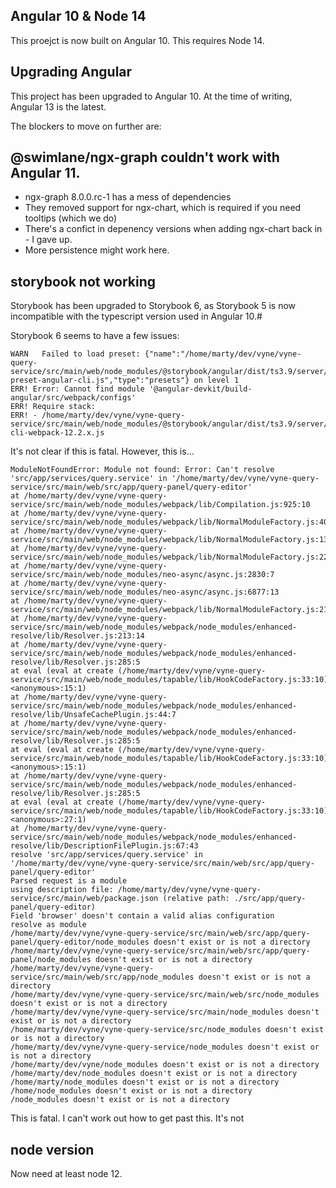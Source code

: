 ## Angular 10 & Node 14
This proejct is now built on Angular 10.
This requires Node 14.


## Upgrading Angular

This project has been upgraded to Angular 10.  At the time of writing, Angular 13 is the latest.


The blockers to move on further are:

## @swimlane/ngx-graph couldn't work with Angular 11.

 * ngx-graph 8.0.0.rc-1 has a mess of dependencies
 * They removed support for ngx-chart, which is required if you need tooltips (which we do)
 * There's a confict in depenency versions when adding ngx-chart back in - I gave up.  
 * More persistence might work here.

## storybook not working
Storybook has been upgraded to Storybook 6, as Storybook 5 is now incompatible with the
typescript version used in Angular 10.#

Storybook 6 seems to have a few issues:

```
WARN   Failed to load preset: {"name":"/home/marty/dev/vyne/vyne-query-service/src/main/web/node_modules/@storybook/angular/dist/ts3.9/server/framework-preset-angular-cli.js","type":"presets"} on level 1
ERR! Error: Cannot find module '@angular-devkit/build-angular/src/webpack/configs'
ERR! Require stack:
ERR! - /home/marty/dev/vyne/vyne-query-service/src/main/web/node_modules/@storybook/angular/dist/ts3.9/server/angular-cli-webpack-12.2.x.js
```
It's not clear if this is fatal.
However, this is...

```
ModuleNotFoundError: Module not found: Error: Can't resolve 'src/app/services/query.service' in '/home/marty/dev/vyne/vyne-query-service/src/main/web/src/app/query-panel/query-editor'
at /home/marty/dev/vyne/vyne-query-service/src/main/web/node_modules/webpack/lib/Compilation.js:925:10
at /home/marty/dev/vyne/vyne-query-service/src/main/web/node_modules/webpack/lib/NormalModuleFactory.js:401:22
at /home/marty/dev/vyne/vyne-query-service/src/main/web/node_modules/webpack/lib/NormalModuleFactory.js:130:21
at /home/marty/dev/vyne/vyne-query-service/src/main/web/node_modules/webpack/lib/NormalModuleFactory.js:224:22
at /home/marty/dev/vyne/vyne-query-service/src/main/web/node_modules/neo-async/async.js:2830:7
at /home/marty/dev/vyne/vyne-query-service/src/main/web/node_modules/neo-async/async.js:6877:13
at /home/marty/dev/vyne/vyne-query-service/src/main/web/node_modules/webpack/lib/NormalModuleFactory.js:214:25
at /home/marty/dev/vyne/vyne-query-service/src/main/web/node_modules/webpack/node_modules/enhanced-resolve/lib/Resolver.js:213:14
at /home/marty/dev/vyne/vyne-query-service/src/main/web/node_modules/webpack/node_modules/enhanced-resolve/lib/Resolver.js:285:5
at eval (eval at create (/home/marty/dev/vyne/vyne-query-service/src/main/web/node_modules/tapable/lib/HookCodeFactory.js:33:10), <anonymous>:15:1)
at /home/marty/dev/vyne/vyne-query-service/src/main/web/node_modules/webpack/node_modules/enhanced-resolve/lib/UnsafeCachePlugin.js:44:7
at /home/marty/dev/vyne/vyne-query-service/src/main/web/node_modules/webpack/node_modules/enhanced-resolve/lib/Resolver.js:285:5
at eval (eval at create (/home/marty/dev/vyne/vyne-query-service/src/main/web/node_modules/tapable/lib/HookCodeFactory.js:33:10), <anonymous>:15:1)
at /home/marty/dev/vyne/vyne-query-service/src/main/web/node_modules/webpack/node_modules/enhanced-resolve/lib/Resolver.js:285:5
at eval (eval at create (/home/marty/dev/vyne/vyne-query-service/src/main/web/node_modules/tapable/lib/HookCodeFactory.js:33:10), <anonymous>:27:1)
at /home/marty/dev/vyne/vyne-query-service/src/main/web/node_modules/webpack/node_modules/enhanced-resolve/lib/DescriptionFilePlugin.js:67:43
resolve 'src/app/services/query.service' in '/home/marty/dev/vyne/vyne-query-service/src/main/web/src/app/query-panel/query-editor'
Parsed request is a module
using description file: /home/marty/dev/vyne/vyne-query-service/src/main/web/package.json (relative path: ./src/app/query-panel/query-editor)
Field 'browser' doesn't contain a valid alias configuration
resolve as module
/home/marty/dev/vyne/vyne-query-service/src/main/web/src/app/query-panel/query-editor/node_modules doesn't exist or is not a directory
/home/marty/dev/vyne/vyne-query-service/src/main/web/src/app/query-panel/node_modules doesn't exist or is not a directory
/home/marty/dev/vyne/vyne-query-service/src/main/web/src/app/node_modules doesn't exist or is not a directory
/home/marty/dev/vyne/vyne-query-service/src/main/web/src/node_modules doesn't exist or is not a directory
/home/marty/dev/vyne/vyne-query-service/src/main/node_modules doesn't exist or is not a directory
/home/marty/dev/vyne/vyne-query-service/src/node_modules doesn't exist or is not a directory
/home/marty/dev/vyne/vyne-query-service/node_modules doesn't exist or is not a directory
/home/marty/dev/vyne/node_modules doesn't exist or is not a directory
/home/marty/dev/node_modules doesn't exist or is not a directory
/home/marty/node_modules doesn't exist or is not a directory
/home/node_modules doesn't exist or is not a directory
/node_modules doesn't exist or is not a directory
```

This is fatal. I can't work out how to get past this.  It's not

## node version
Now need at least node 12.
